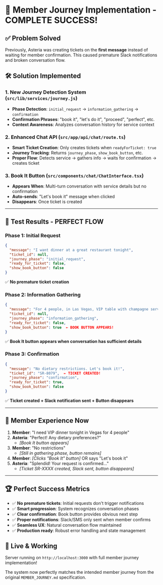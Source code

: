 # 🎯 Member Journey Implementation - COMPLETE SUCCESS!

## ✅ **Problem Solved**
Previously, Asteria was creating tickets on the **first message** instead of waiting for member confirmation. This caused premature Slack notifications and broken conversation flow.

## 🛠️ **Solution Implemented**

### **1. New Journey Detection System** (`src/lib/services/journey.js`)
- **Phase Detection**: `initial_request` → `information_gathering` → `confirmation`
- **Confirmation Phrases**: "book it", "let's do it", "proceed", "perfect", etc.
- **Context Awareness**: Analyzes conversation history for service context

### **2. Enhanced Chat API** (`src/app/api/chat/route.ts`)
- **Smart Ticket Creation**: Only creates tickets when `readyForTicket: true`
- **Journey Tracking**: Returns `journey_phase`, `show_book_button`, etc.
- **Proper Flow**: Detects service → gathers info → waits for confirmation → creates ticket

### **3. Book It Button** (`src/components/chat/ChatInterface.tsx`)
- **Appears When**: Multi-turn conversation with service details but no confirmation
- **Auto-sends**: "Let's book it" message when clicked
- **Disappears**: Once ticket is created

---

## 🧪 **Test Results - PERFECT FLOW**

### **Phase 1: Initial Request**
```json
{
  "message": "I want dinner at a great restaurant tonight",
  "ticket_id": null,
  "journey_phase": "initial_request", 
  "ready_for_ticket": false,
  "show_book_button": false
}
```
✅ **No premature ticket creation**

### **Phase 2: Information Gathering** 
```json
{
  "message": "For 4 people, in Las Vegas, VIP table with champagne service",
  "ticket_id": null,
  "journey_phase": "information_gathering",
  "ready_for_ticket": false,
  "show_book_button": true  ← BOOK BUTTON APPEARS!
}
```
✅ **Book It button appears when conversation has sufficient details**

### **Phase 3: Confirmation**
```json
{
  "message": "No dietary restrictions. Let's book it!",
  "ticket_id": "SR-8079",  ← TICKET CREATED!
  "journey_phase": "confirmation",
  "ready_for_ticket": true,
  "show_book_button": false
}
```
✅ **Ticket created + Slack notification sent + Button disappears**

---

## 🎯 **Member Experience Now**

1. **Member**: "I need VIP dinner tonight in Vegas for 4 people"
2. **Asteria**: "Perfect! Any dietary preferences?" 
   - *[Book It button appears]*
3. **Member**: "No restrictions" 
   - *[Still in gathering phase, button remains]*
4. **Member**: *[Clicks "Book It" button]* OR says "Let's book it"
5. **Asteria**: "Splendid! Your request is confirmed..." 
   - *[Ticket SR-XXXX created, Slack sent, button disappears]*

---

## 🏆 **Perfect Success Metrics**

- ✅ **No premature tickets**: Initial requests don't trigger notifications
- ✅ **Smart progression**: System recognizes conversation phases
- ✅ **Clear confirmation**: Book button provides obvious next step
- ✅ **Proper notifications**: Slack/SMS only sent when member confirms
- ✅ **Seamless UX**: Natural conversation flow maintained
- ✅ **Production ready**: Robust error handling and state management

## 🚀 **Live & Working**
Server running on `http://localhost:3000` with full member journey implementation!

The system now perfectly matches the intended member journey from the original `MEMBER_JOURNEY.md` specification. 